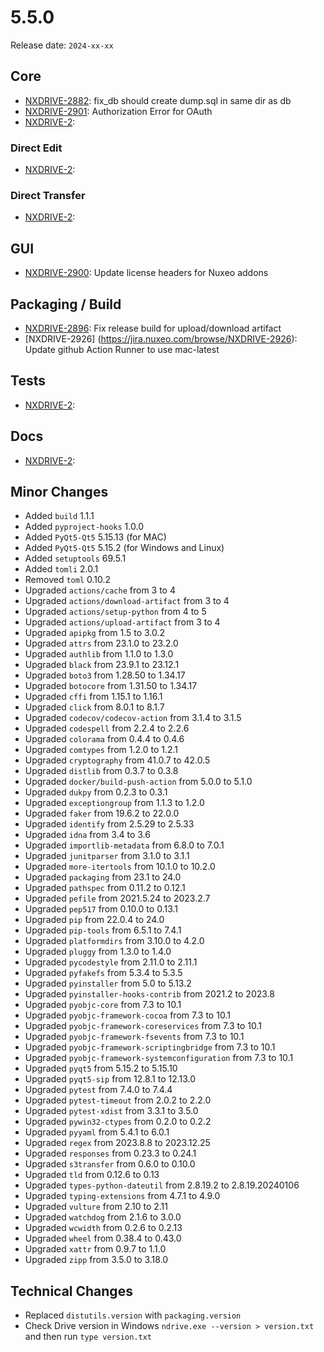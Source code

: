 # 5.5.0

Release date: `2024-xx-xx`

## Core

- [NXDRIVE-2882](https://jira.nuxeo.com/browse/NXDRIVE-2882): fix_db should create dump.sql in same dir as db
- [NXDRIVE-2901](https://jira.nuxeo.com/browse/NXDRIVE-2901): Authorization Error for OAuth
- [NXDRIVE-2](https://jira.nuxeo.com/browse/NXDRIVE-2):

### Direct Edit

- [NXDRIVE-2](https://jira.nuxeo.com/browse/NXDRIVE-2):

### Direct Transfer

- [NXDRIVE-2](https://jira.nuxeo.com/browse/NXDRIVE-2):

## GUI

- [NXDRIVE-2900](https://jira.nuxeo.com/browse/NXDRIVE-2900): Update license headers for Nuxeo addons

## Packaging / Build

- [NXDRIVE-2896](https://jira.nuxeo.com/browse/NXDRIVE-2896): Fix release build for upload/download artifact
- [NXDRIVE-2926] (https://jira.nuxeo.com/browse/NXDRIVE-2926): Update github Action Runner to use mac-latest

## Tests

- [NXDRIVE-2](https://jira.nuxeo.com/browse/NXDRIVE-2):

## Docs

- [NXDRIVE-2](https://jira.nuxeo.com/browse/NXDRIVE-2):

## Minor Changes

- Added `build` 1.1.1
- Added `pyproject-hooks` 1.0.0
- Added `PyQt5-Qt5` 5.15.13 (for MAC)
- Added `PyQt5-Qt5` 5.15.2 (for Windows and Linux)
- Added `setuptools` 69.5.1
- Added `tomli` 2.0.1
- Removed `toml` 0.10.2
- Upgraded `actions/cache` from 3 to 4
- Upgraded `actions/download-artifact` from 3 to 4
- Upgraded `actions/setup-python` from 4 to 5
- Upgraded `actions/upload-artifact` from 3 to 4
- Upgraded `apipkg` from 1.5 to 3.0.2
- Upgraded `attrs` from 23.1.0 to 23.2.0
- Upgraded `authlib` from 1.1.0 to 1.3.0
- Upgraded `black` from 23.9.1 to 23.12.1
- Upgraded `boto3` from 1.28.50 to 1.34.17
- Upgraded `botocore` from 1.31.50 to 1.34.17
- Upgraded `cffi` from 1.15.1 to 1.16.1
- Upgraded `click` from 8.0.1 to 8.1.7
- Upgraded `codecov/codecov-action` from 3.1.4 to 3.1.5
- Upgraded `codespell` from 2.2.4 to 2.2.6
- Upgraded `colorama` from 0.4.4 to 0.4.6
- Upgraded `comtypes` from 1.2.0 to 1.2.1
- Upgraded `cryptography` from 41.0.7 to 42.0.5
- Upgraded `distlib` from 0.3.7 to 0.3.8
- Upgraded `docker/build-push-action` from 5.0.0 to 5.1.0
- Upgraded `dukpy` from 0.2.3 to 0.3.1
- Upgraded `exceptiongroup` from 1.1.3 to 1.2.0
- Upgraded `faker` from 19.6.2 to 22.0.0
- Upgraded `identify` from 2.5.29 to 2.5.33
- Upgraded `idna` from 3.4 to 3.6
- Upgraded `importlib-metadata` from 6.8.0 to 7.0.1
- Upgraded `junitparser` from 3.1.0 to 3.1.1
- Upgraded `more-itertools` from 10.1.0 to 10.2.0
- Upgraded `packaging` from 23.1 to 24.0
- Upgraded `pathspec` from 0.11.2 to 0.12.1
- Upgraded `pefile` from 2021.5.24 to 2023.2.7
- Upgraded `pep517` from 0.10.0 to 0.13.1
- Upgraded `pip` from 22.0.4 to 24.0
- Upgraded `pip-tools` from 6.5.1 to 7.4.1
- Upgraded `platformdirs` from 3.10.0 to 4.2.0
- Upgraded `pluggy` from 1.3.0 to 1.4.0
- Upgraded `pycodestyle` from 2.11.0 to 2.11.1
- Upgraded `pyfakefs` from 5.3.4 to 5.3.5
- Upgraded `pyinstaller` from 5.0 to 5.13.2
- Upgraded `pyinstaller-hooks-contrib` from 2021.2 to 2023.8
- Upgraded `pyobjc-core` from 7.3 to 10.1
- Upgraded `pyobjc-framework-cocoa` from 7.3 to 10.1
- Upgraded `pyobjc-framework-coreservices` from 7.3 to 10.1
- Upgraded `pyobjc-framework-fsevents` from 7.3 to 10.1
- Upgraded `pyobjc-framework-scriptingbridge` from 7.3 to 10.1
- Upgraded `pyobjc-framework-systemconfiguration` from 7.3 to 10.1
- Upgraded `pyqt5` from 5.15.2 to 5.15.10
- Upgraded `pyqt5-sip` from 12.8.1 to 12.13.0
- Upgraded `pytest` from 7.4.0 to 7.4.4
- Upgraded `pytest-timeout` from 2.0.2 to 2.2.0
- Upgraded `pytest-xdist` from 3.3.1 to 3.5.0
- Upgraded `pywin32-ctypes` from 0.2.0 to 0.2.2
- Upgraded `pyyaml` from 5.4.1 to 6.0.1
- Upgraded `regex` from 2023.8.8 to 2023.12.25
- Upgraded `responses` from 0.23.3 to 0.24.1
- Upgraded `s3transfer` from 0.6.0 to 0.10.0
- Upgraded `tld` from 0.12.6 to 0.13
- Upgraded `types-python-dateutil` from 2.8.19.2 to 2.8.19.20240106
- Upgraded `typing-extensions` from 4.7.1 to 4.9.0
- Upgraded `vulture` from 2.10 to 2.11
- Upgraded `watchdog` from 2.1.6 to 3.0.0
- Upgraded `wcwidth` from 0.2.6 to 0.2.13
- Upgraded `wheel` from 0.38.4 to 0.43.0
- Upgraded `xattr` from 0.9.7 to 1.1.0
- Upgraded `zipp` from 3.5.0 to 3.18.0

## Technical Changes

- Replaced `distutils.version` with `packaging.version`
- Check Drive version in Windows `ndrive.exe --version > version.txt` and then run `type version.txt`
